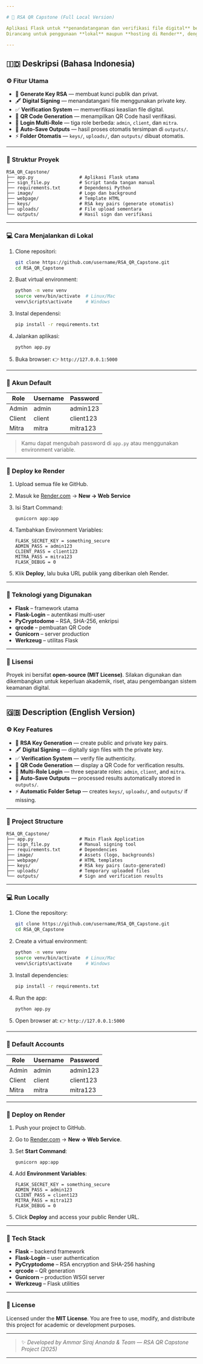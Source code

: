 ```yaml
---

# 🧠 RSA QR Capstone (Full Local Version)

Aplikasi Flask untuk **penandatanganan dan verifikasi file digital** berbasis **RSA** dengan tambahan **QR Code**.
Dirancang untuk penggunaan **lokal** maupun **hosting di Render**, dengan login multi-role (`admin`, `client`, `mitra`) dan dashboard terpisah.

---
```


## 🇮🇩 Deskripsi (Bahasa Indonesia)

### ⚙️ Fitur Utama

* 🔐 **Generate Key RSA** — membuat kunci publik dan privat.
* 🖋️ **Digital Signing** — menandatangani file menggunakan private key.
* ✅ **Verification System** — memverifikasi keaslian file digital.
* 🧾 **QR Code Generation** — menampilkan QR Code hasil verifikasi.
* 👥 **Login Multi-Role** — tiga role berbeda: `admin`, `client`, dan `mitra`.
* 📂 **Auto-Save Outputs** — hasil proses otomatis tersimpan di `outputs/`.
* ⚡ **Folder Otomatis** — `keys/`, `uploads/`, dan `outputs/` dibuat otomatis.

---

### 🧩 Struktur Proyek

```
RSA_QR_Capstone/
├── app.py                 # Aplikasi Flask utama
├── sign_file.py           # Script tanda tangan manual
├── requirements.txt       # Dependensi Python
├── image/                 # Logo dan background
├── webpage/               # Template HTML
├── keys/                  # RSA key pairs (generate otomatis)
├── uploads/               # File upload sementara
└── outputs/               # Hasil sign dan verifikasi
```

---

### 💻 Cara Menjalankan di Lokal

1. Clone repositori:

   ```bash
   git clone https://github.com/username/RSA_QR_Capstone.git
   cd RSA_QR_Capstone
   ```
2. Buat virtual environment:

   ```bash
   python -m venv venv
   source venv/bin/activate  # Linux/Mac
   venv\Scripts\activate     # Windows
   ```
3. Instal dependensi:

   ```bash
   pip install -r requirements.txt
   ```
4. Jalankan aplikasi:

   ```bash
   python app.py
   ```
5. Buka browser:
   👉 `http://127.0.0.1:5000`

---

### 🔑 Akun Default

| Role   | Username | Password  |
| ------ | -------- | --------- |
| Admin  | admin    | admin123  |
| Client | client   | client123 |
| Mitra  | mitra    | mitra123  |

> Kamu dapat mengubah password di `app.py` atau menggunakan environment variable.

---

### 🚀 Deploy ke Render

1. Upload semua file ke GitHub.
2. Masuk ke [Render.com](https://render.com) → **New → Web Service**
3. Isi Start Command:

   ```
   gunicorn app:app
   ```
4. Tambahkan Environment Variables:

   ```
   FLASK_SECRET_KEY = something_secure
   ADMIN_PASS = admin123
   CLIENT_PASS = client123
   MITRA_PASS = mitra123
   FLASK_DEBUG = 0
   ```
5. Klik **Deploy**, lalu buka URL publik yang diberikan oleh Render.

---

### 🧠 Teknologi yang Digunakan

* **Flask** – framework utama
* **Flask-Login** – autentikasi multi-user
* **PyCryptodome** – RSA, SHA-256, enkripsi
* **qrcode** – pembuatan QR Code
* **Gunicorn** – server production
* **Werkzeug** – utilitas Flask

---

### 🪪 Lisensi

Proyek ini bersifat **open-source (MIT License)**.
Silakan digunakan dan dikembangkan untuk keperluan akademik, riset, atau pengembangan sistem keamanan digital.

---

## 🇬🇧 Description (English Version)

### ⚙️ Key Features

* 🔐 **RSA Key Generation** — create public and private key pairs.
* 🖋️ **Digital Signing** — digitally sign files with the private key.
* ✅ **Verification System** — verify file authenticity.
* 🧾 **QR Code Generation** — display a QR Code for verification results.
* 👥 **Multi-Role Login** — three separate roles: `admin`, `client`, and `mitra`.
* 📂 **Auto-Save Outputs** — processed results automatically stored in `outputs/`.
* ⚡ **Automatic Folder Setup** — creates `keys/`, `uploads/`, and `outputs/` if missing.

---

### 🧩 Project Structure

```
RSA_QR_Capstone/
├── app.py                 # Main Flask Application
├── sign_file.py           # Manual signing tool
├── requirements.txt       # Dependencies
├── image/                 # Assets (logo, backgrounds)
├── webpage/               # HTML templates
├── keys/                  # RSA key pairs (auto-generated)
├── uploads/               # Temporary uploaded files
└── outputs/               # Sign and verification results
```

---

### 💻 Run Locally

1. Clone the repository:

   ```bash
   git clone https://github.com/username/RSA_QR_Capstone.git
   cd RSA_QR_Capstone
   ```
2. Create a virtual environment:

   ```bash
   python -m venv venv
   source venv/bin/activate  # Linux/Mac
   venv\Scripts\activate     # Windows
   ```
3. Install dependencies:

   ```bash
   pip install -r requirements.txt
   ```
4. Run the app:

   ```bash
   python app.py
   ```
5. Open browser at:
   👉 `http://127.0.0.1:5000`

---

### 🔑 Default Accounts

| Role   | Username | Password  |
| ------ | -------- | --------- |
| Admin  | admin    | admin123  |
| Client | client   | client123 |
| Mitra  | mitra    | mitra123  |

---

### 🚀 Deploy on Render

1. Push your project to GitHub.
2. Go to [Render.com](https://render.com) → **New → Web Service**.
3. Set **Start Command**:

   ```
   gunicorn app:app
   ```
4. Add **Environment Variables**:

   ```
   FLASK_SECRET_KEY = something_secure
   ADMIN_PASS = admin123
   CLIENT_PASS = client123
   MITRA_PASS = mitra123
   FLASK_DEBUG = 0
   ```
5. Click **Deploy** and access your public Render URL.

---

### 🧠 Tech Stack

* **Flask** – backend framework
* **Flask-Login** – user authentication
* **PyCryptodome** – RSA encryption and SHA-256 hashing
* **qrcode** – QR generation
* **Gunicorn** – production WSGI server
* **Werkzeug** – Flask utilities

---

### 🪪 License

Licensed under the **MIT License**.
You are free to use, modify, and distribute this project for academic or development purposes.

---

> ✨ *Developed by Ammar Siraj Ananda & Team — RSA QR Capstone Project (2025)*

---
